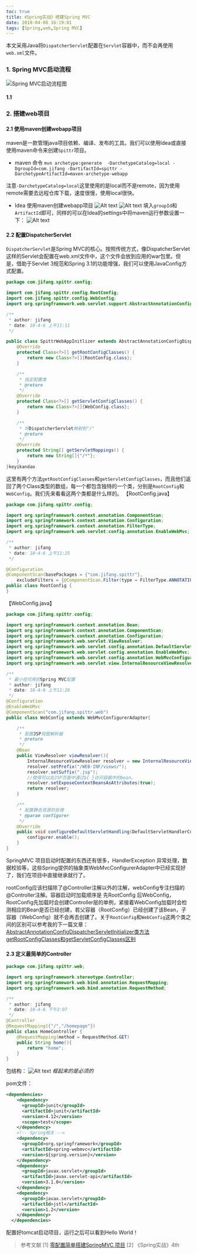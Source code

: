 ```yaml
---
toc: true
title: 《Spring实战》搭建Spring MVC
date: 2018-04-08 16:19:01
tags: [Spring,web,Spring MVC]
---
```


本文采用Java将`DispatcherServlet`配置在`Servlet`容器中，而不会再使用`web.xml`文件。

### 1. Spring MVC启动流程
![Spring MVC启动流程图](https://app.yinxiang.com/shard/s15/res/683c4f95-8bd2-42f5-9024-8519c1b9a121/1523191585434.png)
<!--more-->
#### 1.1 

### 2. 搭建web项目

#### 2.1 使用maven创建webapp项目
maven是一款管理java项目依赖、编译、发布的工具。我们可以使用Idea或直接使用maven命令来创建`Spittr`项目。
- maven 命令
`mvn archetype:generate  -DarchetypeCatalog=local -DgroupId=com.jifang -DartifactId=spittr -DarchetypeArtifactId=maven-archetype-webapp `

注意`-DarchetypeCatalog=local`这里使用的是local而不是remote，因为使用remote需要去远程仓库下载，速度很慢，使用local很快。
- Idea 使用maven创建webapp项目
![Alt text](https://app.yinxiang.com/shard/s15/res/31c0786e-fa14-4cfe-93a8-95f8d1191cda/1523173940956.png)
![Alt text](https://app.yinxiang.com/shard/s15/res/0721e144-8736-488a-8c49-d31a5a0dabae/1523173969014.png)
填入`groupId`和`ArtifactId`即可，同样的可以在Idea的settings中将maven运行参数设置一下：
![Alt text](https://app.yinxiang.com/shard/s15/res/8cfc7e4e-7feb-4462-a5de-6fa1c954704f/1523174186104.png)

#### 2.2 配置DispatcherServlet
`DispatcherServlet`是Spring MVC的核心。按照传统方式，像DispatcherServlet这样的Servlet会配置在web.xml文件中，这个文件会放到应用的war包里。但是，借助于Servlet 3规范和Spring 3.1的功能增强，我们可以使用JavaConfig方式配置。

```java
package com.jifang.spittr.config;

import com.jifang.spittr.config.RootConfig;
import com.jifang.spittr.config.WebConfig;
import org.springframework.web.servlet.support.AbstractAnnotationConfigDispatcherServletInitializer;

/**
 * author: jifang
 * date: 18-4-6 上午11:11
 */

public class SpittrWebAppInitlizer extends AbstractAnnotationConfigDispatcherServletInitializer {
    @Override
    protected Class<?>[] getRootConfigClasses() {
        return new Class<?>[]{RootConfig.class};
    }

    /**
     * 指定配置类
     * @return
     */
    @Override
    protected Class<?>[] getServletConfigClasses() {
        return new Class<?>[]{WebConfig.class};
    }

    /**
     * 将DispatcherServlet映射到"/"
     * @return
     */
    @Override
    protected String[] getServletMappings() {
        return new String[]{"/*"};
    }
}keyikandao
```
这里有两个方法`getRootConfigClasses`和`getServletConfigClasses`，而且他们返回了两个Class类型的数组，每一个都包含独特的一个类，分别是`RootConfig`和`WebConfig`。我们先来看看这两个类都是什么样的。
【RootConfig.java】
```java
package com.jifang.spittr.config;

import org.springframework.context.annotation.ComponentScan;
import org.springframework.context.annotation.Configuration;
import org.springframework.context.annotation.FilterType;
import org.springframework.web.servlet.config.annotation.EnableWebMvc;

/**
 * author: jifang
 * date: 18-4-6 上午11:25
 */

@Configuration
@ComponentScan(basePackages = {"com.jifang.spittr"},
    excludeFilters = {@ComponentScan.Filter(type = FilterType.ANNOTATION, value = EnableWebMvc.class)})
public class RootConfig {
}
```
【WebConfig.java】
```java
package com.jifang.spittr.config;

import org.springframework.context.annotation.Bean;
import org.springframework.context.annotation.ComponentScan;
import org.springframework.context.annotation.Configuration;
import org.springframework.web.servlet.ViewResolver;
import org.springframework.web.servlet.config.annotation.DefaultServletHandlerConfigurer;
import org.springframework.web.servlet.config.annotation.EnableWebMvc;
import org.springframework.web.servlet.config.annotation.WebMvcConfigurerAdapter;
import org.springframework.web.servlet.view.InternalResourceViewResolver;

/**
 * 最小但可用的Spring MVC配置
 * author: jifang
 * date: 18-4-6 上午11:26
 */
@Configuration
@EnableWebMvc
@ComponentScan("com.jifang.spittr.web")
public class WebConfig extends WebMvcConfigurerAdapter{

	/**
     * 配置JSP视图解析器
     * @return
     */
    @Bean
    public ViewResolver viewResolver(){
        InternalResourceViewResolver resolver = new InternalResourceViewResolver();
        resolver.setPrefix("/WEB-INF/views/");
        resolver.setSuffix(".jsp");
        //使得可以在JSP页面中通过${ }访问容器中的bean。
        resolver.setExposeContextBeansAsAttributes(true);
        return resolver;
    }

	/**
     * 配置静态资源的处理
     * @param configurer
     */
    @Override
    public void configureDefaultServletHandling(DefaultServletHandlerConfigurer configurer) {
        configurer.enable();
    }
}
```
SpringMVC 项目启动时配置的东西还有很多，HandlerException 异常处理，数据校验等，这些Spring提供的抽象类WebMvcConfigurerAdapter中已经实现好了，我们在项目中直接继承就行了。


rootConfig应该扫描除了@Controller注解以外的注解，webConfig专注扫描的@Controller注解。容器启动时加载顺序是 先RootConfig 后WebConfig，RootConfig先加载时会创建Controller层的单例，紧接着WebConfig加载时会检测相应的Bean是否已经创建，若父容器（RootConfig）已经创建了该Bean，子容器（WebConfig）就不会再去创建了。关于`RootConfig`和`WebConfig`这两个类之间的区别可以参考我的下一篇文章：[AbstractAnnotationConfigDispatcherServletInitializer类方法getRootConfigClasses和getServletConfigClasses区别](http://cap-ljf.top/2018/04/08/AbstractAnnotationConfigDispatcherServletInitializer%E7%B1%BB%E6%96%B9%E6%B3%95getRootConfigClasses%E5%92%8CgetServletConfigClasses%E5%8C%BA%E5%88%AB/)

#### 2.3 定义最简单的Controller
```java
package com.jifang.spittr.web;

import org.springframework.stereotype.Controller;
import org.springframework.web.bind.annotation.RequestMapping;
import org.springframework.web.bind.annotation.RequestMethod;

/**
 * author: jifang
 * date: 18-4-6 下午2:07
 */
@Controller
@RequestMapping({"/","/homepage"})
public class HomeController {
    @RequestMapping(method = RequestMethod.GET)
    public String home(){
        return "home";
    }
}
```

包结构：
![Alt text](https://app.yinxiang.com/shard/s15/res/70895f8c-2de6-485f-8ace-fe1b53a60c18/1523176016984.png)
*框起来的是必须的*

pom文件：
```xml
<dependencies>
    <dependency>
      <groupId>junit</groupId>
      <artifactId>junit</artifactId>
      <version>4.12</version>
      <scope>test</scope>
    </dependency>
    <!-- Spring相关 -->
    <dependency>
      <groupId>org.springframework</groupId>
      <artifactId>spring-webmvc</artifactId>
      <version>${spring.version}</version>
    </dependency>
    <dependency>
      <groupId>javax.servlet</groupId>
      <artifactId>javax.servlet-api</artifactId>
      <version>3.1.0</version>
    </dependency>
    <dependency>
      <groupId>javax.servlet</groupId>
      <artifactId>jstl</artifactId>
      <version>1.2</version>
    </dependency>
  </dependencies>
```
配置好tomcat启动项目，运行之后可以看到Hello World！

> 参考文献
> [1] [零配置简单搭建SpringMVC 项目](http://www.cnblogs.com/beiyan/p/5942741.html)
> [2] 《Spring实战》4th






